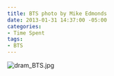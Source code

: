 ```yaml
---
title: BTS photo by Mike Edmonds
date: 2013-01-31 14:37:00 -05:00
categories:
- Time Spent
tags:
- BTS
---
```


![dram_BTS.jpg](/uploads/dram_BTS.jpg)